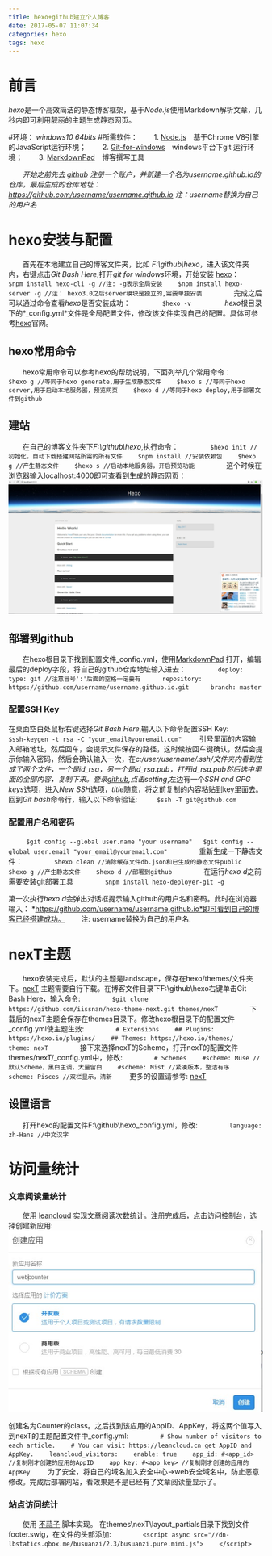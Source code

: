 ```yaml
---
title: hexo+github建立个人博客
date: 2017-05-07 11:07:34
categories: hexo
tags: hexo
---
```

# 前言
*hexo*是一个高效简洁的静态博客框架，基于*Node.js*使用Markdown解析文章，几秒内即可利用靓丽的主题生成静态网页。

#环境： 
*windows10 64bits*
#所需软件： 
　　1. [Node.js](https://nodejs.org/en/ "Java Script运行环境")　基于Chrome V8引擎的JavaScript运行环境；
　　2. [Git-for-windows](https://github.com/git-for-windows/git/releases "git for windows")　windows平台下git 运行环境；
　　3. [MarkdownPad](http://markdownpad.com/ "markdown Editor for Windows")　博客撰写工具

　　*开始之前先去 [github](www.github.com) 注册一个账户，并新建一个名为username.github.io的仓库，最后生成的仓库地址：https://github.com/username/username.github.io  注：username替换为自己的用户名*
# hexo安装与配置
　　首先在本地建立自己的博客文件夹，比如 *F:\github\hexo*，进入该文件夹内，右键点击*Git Bash Here*,打开*git for windows*环境，开始安装 [hexo](https://hexo.io/zh-cn/docs/ "hexo说明")：
　　```
　　$npm install hexo-cli -g //注: -g表示全局安装
　　$npm install hexo-server -g //注： hexo3.0之后server模块是独立的,需要单独安装
　　```
　　完成之后可以通过命令查看*hexo*是否安装成功：
　　```
　　$hexo -v
　　```
　　<!--more-->
 *hexo*根目录下的*_config.yml*文件是全局配置文件，修改该文件实现自己的配置。具体可参考[hexo](https://hexo.io/zh-cn/docs/ "hexo说明")官网。
## hexo常用命令
　　hexo常用命令可以参考hexo的帮助说明，下面列举几个常用命令：
　　```
　　$hexo g //等同于hexo generate,用于生成静态文件
　　$hexo s //等同于hexo server,用于启动本地服务器，预览网页
　　$hexo d //等同于hexo deploy,用于部署文件到github
　　```

## 建站
　　在自己的博客文件夹下*F:\github\hexo*,执行命令：
　　```
　　$hexo init //初始化，自动下载搭建网站所需的所有文件
　　$npm install //安装依赖包
　　$hexo g //产生静态文件
　　$hexo s //启动本地服务器，开启预览功能
　　```
　　这个时候在浏览器输入localhost:4000即可查看到生成的静态网页：![Alt text](hexo-blog/hello-world.jpg)
## 部署到github
　　在hexo根目录下找到配置文件_config.yml，使用[MarkdownPad](http://markdownpad.com/ "markdown Editor for Windows") 打开，编辑最后的deploy字段，将自己的github仓库地址输入进去：
　　```
　　deploy:
　　　type: git //注意冒号':'后面的空格一定要有
　　　repository: https://github.com/username/username.github.io.git
　　　branch: master
　　```
### 配置SSH Key
 在桌面空白处鼠标右键选择*Git Bash Here*,输入以下命令配置SSH Key:
　　```
 $ssh-keygen -t rsa -C "your_email@youremail.com"
　　```
 引号里面的内容输入邮箱地址，然后回车，会提示文件保存的路径，这时候按回车键确认，然后会提示你输入密码，然后会确认输入一次，在*c:/user/username/.ssh/*文件夹内看到生成了两个文件，一个是id_rsa，另一个是id_rsa.pub，打开id_rsa.pub然后选中里面的全部内容，复制下来。登录[github](https://github.com/login),点击*setting*,左边有一个*SSH and GPG keys*选项，进入*New SSH*选项，*title*随意，将之前复制的内容粘贴到key里面去。回到*Git bash*命令行，输入以下命令验证:
　　```
 $ssh -T git@github.com
　　```
### 配置用户名和密码
　　```
 $git config --global user.name "your username"  
 $git config --global user.email "your_email@youremail.com"
　　```
　　重新生成一下静态文件：
　　```
　　$hexo clean //清除缓存文件db.json和已生成的静态文件public
　　$hexo g //产生静态文件
　　$hexo d //部署到github
　　```
　　在运行*hexo d*之前需要安装git部署工具
　　```
　　$npm install hexo-deployer-git -g
　　```

  第一次执行*hexo d*会弹出对话框提示输入github的用户名和密码。此时在浏览器输入：
  *https://github.com/username/username.github.io*即可看到自己的博客已经搭建成功。
　　注: username替换为自己的用户名.
# nexT主题
　　hexo安装完成后，默认的主题是landscape，保存在hexo/themes/文件夹下。[nexT](http://theme-next.iissnan.com/) 主题需要自行下载。在博客文件目录下F:\github\hexo右键单击Git Bash Here，输入命令:
　　```
　　$git clone https://github.com/iissnan/hexo-theme-next.git themes/nexT
　　```
　　下载后的nexT主题会保存在themes目录下。修改hexo根目录下的配置文件_config.yml使主题生效:
　　```
　　# Extensions
　　## Plugins: https://hexo.io/plugins/
　　## Themes: https://hexo.io/themes/
　　theme: nexT
　　```
　　接下来选择nexT的Scheme，打开nexT的配置文件themes/nexT/_config.yml中，修改:
　　```
　　# Schemes
　　#scheme: Muse //默认Scheme，黑白主调，大量留白
　　#scheme: Mist //紧凑版本，整洁有序
　　scheme: Pisces //双栏显示，清新
　　```
更多的设置请参考: [nexT](http://theme-next.iissnan.com/getting-started.html)
## 设置语言
　　打开hexo的配置文件F:\github\hexo\_config.yml，修改:
　　```
　　language: zh-Hans //中文汉字
　　```
# 访问量统计
### 文章阅读量统计
　　使用 [leancloud](https://leancloud.cn) 实现文章阅读次数统计。注册完成后，点击访问控制台，选择创建新应用:![Alt-text](hexo-blog/leancloudc.jpg)

创建名为Counter的class。之后找到该应用的AppID、AppKey，将这两个值写入到nexT的主题配置文件中_config.yml:
　　```
　　# Show number of visitors to each article.
　　# You can visit https://leancloud.cn get AppID and AppKey.
　　leancloud_visitors:
  　　enable: true
  　　app_id: #<app_id> //复制刚才创建的应用的AppID
  　　app_key: #<app_key> //复制刚才创建的应用的AppKey
　　```
为了安全，将自己的域名加入安全中心->web安全域名中，防止恶意修改。完成后部署网站，看效果是不是已经有了文章阅读量显示了。
### 站点访问统计
　　使用 [不蒜子](http://ibruce.info/2015/04/04/busuanzi/) 脚本实现。
在themes\nexT\layout\_partials目录下找到文件footer.swig，在文件的头部添加:
　　```
　　<script async src="//dn-lbstatics.qbox.me/busuanzi/2.3/busuanzi.pure.mini.js">
　　</script>
　　```

　　

　　
　　

　　
